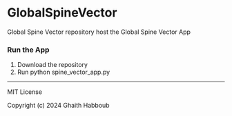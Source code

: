# GlobalSpineVector
Global Spine Vector repository host the Global Spine Vector App

### Run the App
1. Download the repository
2. Run python spine_vector_app.py


---------------------------------------
MIT License

Copyright (c) 2024 Ghaith Habboub
